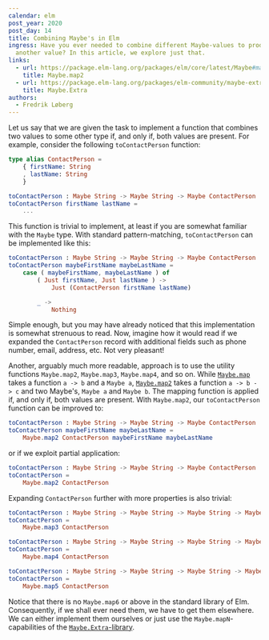 ```yaml
---
calendar: elm
post_year: 2020
post_day: 14
title: Combining Maybe's in Elm
ingress: Have you ever needed to combine different Maybe-values to produce
  another value? In this article, we explore just that.
links:
  - url: https://package.elm-lang.org/packages/elm/core/latest/Maybe#map2
    title: Maybe.map2
  - url: https://package.elm-lang.org/packages/elm-community/maybe-extra/latest/Maybe-Extra
    title: Maybe.Extra
authors:
  - Fredrik Løberg
---
```

Let us say that we are given the task to implement a function that combines two values to some other type if, and only if, both values are present.
For example, consider the following `toContactPerson` function:

```elm
type alias ContactPerson =
    { firstName: String
    , lastName: String
    }

toContactPerson : Maybe String -> Maybe String -> Maybe ContactPerson
toContactPerson firstName lastName =
    ...
```

This function is trivial to implement, at least if you are somewhat familiar with the `Maybe` type.
With standard pattern-matching, `toContactPerson` can be implemented like this:

```elm
toContactPerson : Maybe String -> Maybe String -> Maybe ContactPerson
toContactPerson maybeFirstName maybeLastName =
    case ( maybeFirstName, maybeLastName ) of
        ( Just firstName, Just lastName ) ->
            Just (ContactPerson firstName lastName)

        _ ->
            Nothing
```

Simple enough, but you may have already noticed that this implementation is somewhat strenuous to read. Now, imagine how it would read if we expanded the `ContactPerson` record with additional fields such as phone number, email, address, etc. Not very pleasant!


Another, arguably much more readable, approach is to use the utility functions `Maybe.map2`, `Maybe.map3`, `Maybe.map4`, and so on.
While [`Maybe.map`](https://package.elm-lang.org/packages/elm/core/latest/Maybe#map) takes a function `a -> b` and a `Maybe a`, [`Maybe.map2`](https://package.elm-lang.org/packages/elm/core/latest/Maybe#map2) takes a function `a -> b -> c` and two Maybe's, `Maybe a` and `Maybe b`.
The mapping function is applied if, and only if, both values are present. With `Maybe.map2`, our `toContactPerson` function can be improved to:


```elm
toContactPerson : Maybe String -> Maybe String -> Maybe ContactPerson
toContactPerson maybeFirstName maybeLastName =
    Maybe.map2 ContactPerson maybeFirstName maybeLastName
```

or if we exploit partial application:

```elm
toContactPerson : Maybe String -> Maybe String -> Maybe ContactPerson
toContactPerson =
    Maybe.map2 ContactPerson
```


Expanding `ContactPerson` further with more properties is also trivial:

```elm
toContactPerson : Maybe String -> Maybe String -> Maybe String -> Maybe ContactPerson
toContactPerson =
    Maybe.map3 ContactPerson

toContactPerson : Maybe String -> Maybe String -> Maybe String -> Maybe String -> Maybe ContactPerson
toContactPerson =
    Maybe.map4 ContactPerson

toContactPerson : Maybe String -> Maybe String -> Maybe String -> Maybe String -> Maybe String -> Maybe ContactPerson
toContactPerson =
    Maybe.map5 ContactPerson
```

Notice that there is no `Maybe.map6` or above in the standard library of Elm. Consequently, if we shall ever need them, we have to get them elsewhere. We can either implement them ourselves or just use the `Maybe.mapN`-capabilities of the [`Maybe.Extra`-library](https://package.elm-lang.org/packages/elm-community/maybe-extra/latest/Maybe-Extra).